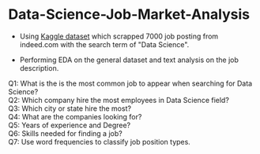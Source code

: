 # Data-Science-Job-Market-Analysis

+ Using <a href = 'https://www.kaggle.com/sl6149/data-scientist-job-market-in-the-us'>Kaggle dataset</a> which scrapped 7000 job posting from indeed.com with the search term of "Data Science".  
 
+  Performing EDA on the general dataset and text analysis on the job description.
 
Q1: What is the is the most common job to appear when searching for Data Science?  
Q2: Which company hire the most employees in Data Science field?  
Q3: Which city or state hire the most?  
Q4: What are the companies looking for?  
Q5: Years of experience and Degree?  
Q6: Skills needed for finding a job?  
Q7: Use word frequencies to classify job position types.  
